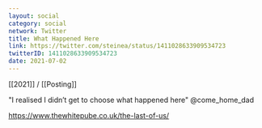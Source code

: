 ```yaml
---
layout: social
category: social
network: Twitter
title: What Happened Here
link: https://twitter.com/steinea/status/1411028633909534723
twitterID: 1411028633909534723
date: 2021-07-02
---
```


[[2021]] / [[Posting]]

"I realised I didn’t get to choose what happened here" @come_home_dad

<https://www.thewhitepube.co.uk/the-last-of-us/>
